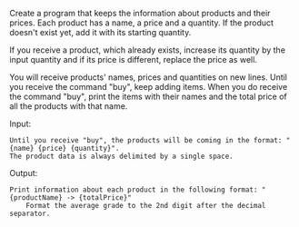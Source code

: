 Create a program that keeps the information about products and their prices. Each product has a name, a price and a quantity. If the product doesn't exist yet, add it with its starting quantity.

If you receive a product, which already exists, increase its quantity by the input quantity and if its price is different, replace the price as well.

You will receive products' names, prices and quantities on new lines. Until you receive the command "buy", keep adding items. When you do receive the command "buy", print the items with their names and the total price of all the products with that name.

Input:

	Until you receive "buy", the products will be coming in the format: "{name} {price} {quantity}".
	The product data is always delimited by a single space.

Output: 

	Print information about each product in the following format: "{productName} -> {totalPrice}"
        Format the average grade to the 2nd digit after the decimal separator.
